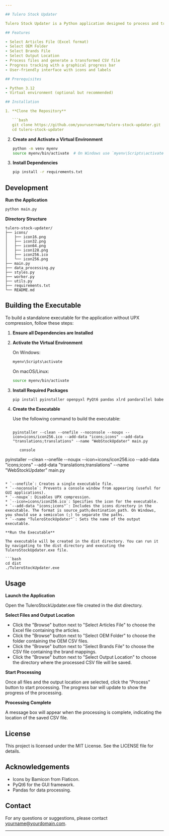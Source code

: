 ```yaml
---

## Tulero Stock Updater

Tulero Stock Updater is a Python application designed to process and transform CSV files containing stock information. The application uses PyQt6 for its graphical user interface and includes features such as file browsing, progress tracking, and more.

## Features

- Select Articles File (Excel format)
- Select OEM Folder
- Select Brands File
- Select Output Location
- Process files and generate a transformed CSV file
- Progress tracking with a graphical progress bar
- User-friendly interface with icons and labels

## Prerequisites

- Python 3.12
- Virtual environment (optional but recommended)

## Installation

1. **Clone the Repository**

   ```bash
   git clone https://github.com/yourusername/tulero-stock-updater.git
   cd tulero-stock-updater
   ```

2. **Create and Activate a Virtual Environment**

   ```bash
   python -m venv myenv
   source myenv/bin/activate  # On Windows use `myenv\Scripts\activate`
   ```

3. **Install Dependencies**

   ```bash
   pip install -r requirements.txt
   ```

## Development

**Run the Application**

```bash
python main.py
```

**Directory Structure**

```
tulero-stock-updater/
├── icons/
│   ├── icon16.png
│   ├── icon32.png
│   ├── icon64.png
│   ├── icon128.png
│   ├── icon256.ico
│   └── icon256.png
├── main.py
├── data_processing.py
├── styles.py
├── worker.py
├── utils.py
├── requirements.txt
└── README.md
```

## Building the Executable

To build a standalone executable for the application without UPX compression, follow these steps:

1. **Ensure all Dependencies are Installed**

2. **Activate the Virtual Environment**

   On Windows:

   ```bash
   myenv\Scripts\activate
   ```

   On macOS/Linux:

   ```bash
   source myenv/bin/activate
   ```

3. **Install Required Packages**

   ```bash
   pip install pyinstaller openpyxl PyQt6 pandas xlrd pandarallel babel tqdm
   ```

4. **Create the Executable**

   Use the following command to build the executable:

   ```no console

   pyinstaller --clean --onefile --noconsole --noupx --icon=icons/icon256.ico --add-data "icons;icons" --add-data "translations;translations" --name "WebStockUpdater" main.py

      console
pyinstaller --clean --onefile --noupx --icon=icons/icon256.ico --add-data "icons;icons" --add-data "translations;translations" --name "WebStockUpdater" main.py


   ```

   * `--onefile`: Creates a single executable file.
   * `--noconsole`: Prevents a console window from appearing (useful for GUI applications).
   * `--noupx`: Disables UPX compression.
   * `--icon=icons/icon256.ico`: Specifies the icon for the executable.
   * `--add-data "icons;icons"`: Includes the icons directory in the executable. The format is source_path;destination_path. On Windows, you should use a semicolon (;) to separate the paths.
   * `--name "TuleroStockUpdater"`: Sets the name of the output executable.

**Run the Executable**

The executable will be created in the dist directory. You can run it by navigating to the dist directory and executing the TuleroStockUpdater.exe file.

```bash
cd dist
./TuleroStockUpdater.exe
```

## Usage

**Launch the Application**

Open the TuleroStockUpdater.exe file created in the dist directory.

**Select Files and Output Location**

- Click the "Browse" button next to "Select Articles File" to choose the Excel file containing the articles.
- Click the "Browse" button next to "Select OEM Folder" to choose the folder containing the OEM CSV files.
- Click the "Browse" button next to "Select Brands File" to choose the CSV file containing the brand mappings.
- Click the "Browse" button next to "Select Output Location" to choose the directory where the processed CSV file will be saved.

**Start Processing**

Once all files and the output location are selected, click the "Process" button to start processing. The progress bar will update to show the progress of the processing.

**Processing Complete**

A message box will appear when the processing is complete, indicating the location of the saved CSV file.

## License

This project is licensed under the MIT License. See the LICENSE file for details.

## Acknowledgements

- Icons by Bamicon from Flaticon.
- PyQt6 for the GUI framework.
- Pandas for data processing.

## Contact

For any questions or suggestions, please contact yourname@yourdomain.com.

---
```

